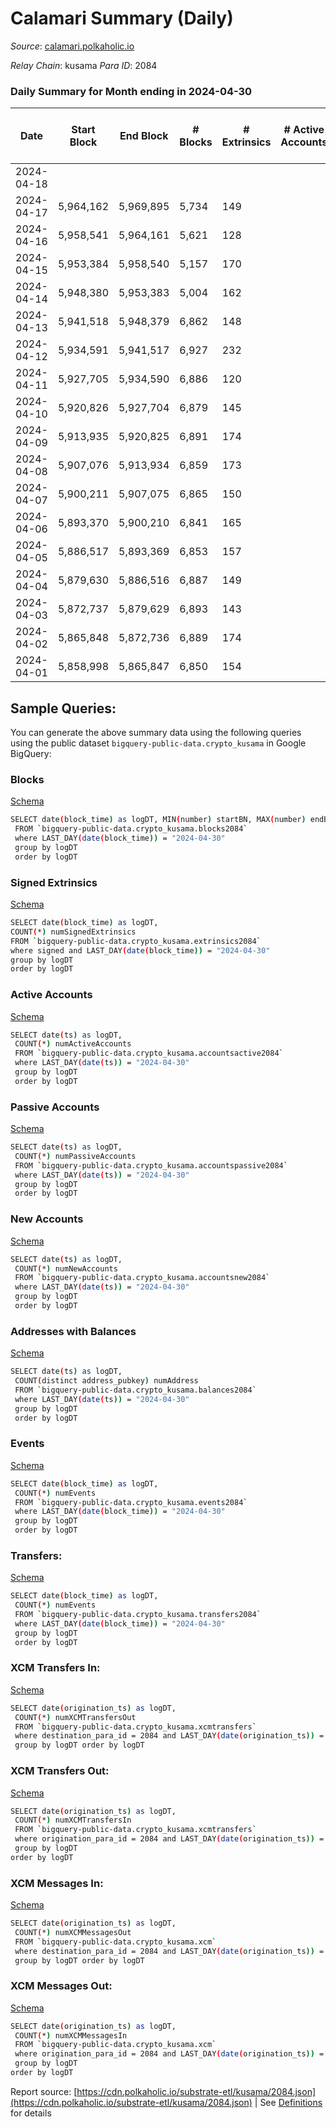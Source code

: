 # Calamari Summary (Daily)

_Source_: [calamari.polkaholic.io](https://calamari.polkaholic.io)

*Relay Chain*: kusama
*Para ID*: 2084



### Daily Summary for Month ending in 2024-04-30


| Date    | Start Block | End Block | # Blocks | # Extrinsics | # Active Accounts | # Passive Accounts | # New Accounts | # Addresses | # Events  | # Transfers ($USD) | # XCM Transfers In ($USD) | # XCM Transfers Out ($USD) | # XCM In | # XCM Out | Issues |
|---------|-------------|-----------|----------|--------------|-------------------|--------------------|----------------|-------------|-----------|--------------------|---------------------------|----------------------------|----------|-----------|--------|
| 2024-04-18 |  |  |  |  |  |  |  |  |  |   |   |   |  |  |  |
| 2024-04-17 | 5,964,162 | 5,969,895 | 5,734 | 149 |  |  |  |  | 37,998 | 40 ($3,887.77) |   |   |  |  |  |
| 2024-04-16 | 5,958,541 | 5,964,161 | 5,621 | 128 |  |  |  |  | 38,865 | 34 ($5,276.85) |   |   |  |  |  |
| 2024-04-15 | 5,953,384 | 5,958,540 | 5,157 | 170 |  |  |  |  | 29,525 | 45 ($17,920.53) |   |   |  |  |  |
| 2024-04-14 | 5,948,380 | 5,953,383 | 5,004 | 162 |  |  |  |  | 35,574 | 45 ($10,020.75) |   |   |  |  |  |
| 2024-04-13 | 5,941,518 | 5,948,379 | 6,862 | 148 |  |  |  |  | 49,916 | 68 ($9,289.16) |   |   |  |  |  |
| 2024-04-12 | 5,934,591 | 5,941,517 | 6,927 | 232 |  |  |  |  | 50,913 | 129 ($26,160.27) |   |   |  |  |  |
| 2024-04-11 | 5,927,705 | 5,934,590 | 6,886 | 120 |  |  |  |  | 49,708 | 37 ($7,035.88) |   |   |  |  |  |
| 2024-04-10 | 5,920,826 | 5,927,704 | 6,879 | 145 |  |  |  |  | 50,090 | 45 ($36,771.21) |   |   |  |  |  |
| 2024-04-09 | 5,913,935 | 5,920,825 | 6,891 | 174 |  |  |  |  | 45,505 | 51 ($23,281.65) |   |   |  |  |  |
| 2024-04-08 | 5,907,076 | 5,913,934 | 6,859 | 173 |  |  |  |  | 50,818 | 40 ($27,626.98) |   |   |  |  |  |
| 2024-04-07 | 5,900,211 | 5,907,075 | 6,865 | 150 |  |  |  |  | 50,617 | 29 ($7,264.94) |   |   |  |  |  |
| 2024-04-06 | 5,893,370 | 5,900,210 | 6,841 | 165 |  |  |  |  | 50,574 | 30 ($7,920.88) |   |   |  |  |  |
| 2024-04-05 | 5,886,517 | 5,893,369 | 6,853 | 157 |  |  |  |  | 50,481 | 62 ($17,290.49) |   |   |  |  |  |
| 2024-04-04 | 5,879,630 | 5,886,516 | 6,887 | 149 |  |  |  |  | 45,141 | 26 ($3,942.00) |   |   |  |  |  |
| 2024-04-03 | 5,872,737 | 5,879,629 | 6,893 | 143 |  |  |  |  | 50,533 | 42 ($38,662.25) |   |   |  |  |  |
| 2024-04-02 | 5,865,848 | 5,872,736 | 6,889 | 174 |  |  |  |  | 50,830 | 51 ($16,012.07) |   |   |  |  |  |
| 2024-04-01 | 5,858,998 | 5,865,847 | 6,850 | 154 |  |  |  |  | 50,436 | 41 ($19,512.54) |   |   |  |  |  |

## Sample Queries:
You can generate the above summary data using the following queries using the public dataset `bigquery-public-data.crypto_kusama` in Google BigQuery:


### Blocks 

[Schema](https://github.com/colorfulnotion/substrate-etl/blob/main/schema/blocks.json)

```bash
SELECT date(block_time) as logDT, MIN(number) startBN, MAX(number) endBN, COUNT(*) numBlocks 
 FROM `bigquery-public-data.crypto_kusama.blocks2084`  
 where LAST_DAY(date(block_time)) = "2024-04-30" 
 group by logDT 
 order by logDT
```

### Signed Extrinsics 

[Schema](https://github.com/colorfulnotion/substrate-etl/blob/main/schema/extrinsics.json)

```bash
SELECT date(block_time) as logDT, 
COUNT(*) numSignedExtrinsics 
FROM `bigquery-public-data.crypto_kusama.extrinsics2084`  
where signed and LAST_DAY(date(block_time)) = "2024-04-30" 
group by logDT 
order by logDT
```

### Active Accounts 

[Schema](https://github.com/colorfulnotion/substrate-etl/blob/main/schema/accountsactive.json)

```bash
SELECT date(ts) as logDT, 
 COUNT(*) numActiveAccounts 
 FROM `bigquery-public-data.crypto_kusama.accountsactive2084` 
 where LAST_DAY(date(ts)) = "2024-04-30" 
 group by logDT 
 order by logDT
```

### Passive Accounts 

[Schema](https://github.com/colorfulnotion/substrate-etl/blob/main/schema/accountspassive.json)

```bash
SELECT date(ts) as logDT, 
 COUNT(*) numPassiveAccounts 
 FROM `bigquery-public-data.crypto_kusama.accountspassive2084` 
 where LAST_DAY(date(ts)) = "2024-04-30" 
 group by logDT 
 order by logDT
```

### New Accounts 

[Schema](https://github.com/colorfulnotion/substrate-etl/blob/main/schema/accountsnew.json)

```bash
SELECT date(ts) as logDT, 
 COUNT(*) numNewAccounts 
 FROM `bigquery-public-data.crypto_kusama.accountsnew2084` 
 where LAST_DAY(date(ts)) = "2024-04-30" 
 group by logDT
 order by logDT
```

### Addresses with Balances 

[Schema](https://github.com/colorfulnotion/substrate-etl/blob/main/schema/balances.json)

```bash
SELECT date(ts) as logDT,
 COUNT(distinct address_pubkey) numAddress 
 FROM `bigquery-public-data.crypto_kusama.balances2084` 
 where LAST_DAY(date(ts)) = "2024-04-30" 
 group by logDT 
 order by logDT
```

### Events 

[Schema](https://github.com/colorfulnotion/substrate-etl/blob/main/schema/events.json)

```bash
SELECT date(block_time) as logDT, 
 COUNT(*) numEvents 
 FROM `bigquery-public-data.crypto_kusama.events2084` 
 where LAST_DAY(date(block_time)) = "2024-04-30" 
 group by logDT 
 order by logDT
```

### Transfers:

[Schema](https://github.com/colorfulnotion/substrate-etl/blob/main/schema/transfers.json)

```bash
SELECT date(block_time) as logDT, 
 COUNT(*) numEvents 
 FROM `bigquery-public-data.crypto_kusama.transfers2084` 
 where LAST_DAY(date(block_time)) = "2024-04-30" 
 group by logDT 
 order by logDT
```

### XCM Transfers In: 

[Schema](https://github.com/colorfulnotion/substrate-etl/blob/main/schema/xcmtransfers.json)

```bash
SELECT date(origination_ts) as logDT, 
 COUNT(*) numXCMTransfersOut 
 FROM `bigquery-public-data.crypto_kusama.xcmtransfers` 
 where destination_para_id = 2084 and LAST_DAY(date(origination_ts)) = "2024-04-30" 
 group by logDT order by logDT
```

### XCM Transfers Out: 

[Schema](https://github.com/colorfulnotion/substrate-etl/blob/main/schema/xcmtransfers.json)

```bash
SELECT date(origination_ts) as logDT, 
 COUNT(*) numXCMTransfersIn 
 FROM `bigquery-public-data.crypto_kusama.xcmtransfers` 
 where origination_para_id = 2084 and LAST_DAY(date(origination_ts)) = "2024-04-30" 
 group by logDT 
order by logDT
```

### XCM Messages In: 

[Schema](https://github.com/colorfulnotion/substrate-etl/blob/main/schema/xcm.json)

```bash
SELECT date(origination_ts) as logDT, 
 COUNT(*) numXCMMessagesOut 
 FROM `bigquery-public-data.crypto_kusama.xcm` 
 where destination_para_id = 2084 and LAST_DAY(date(origination_ts)) = "2024-04-30" 
 group by logDT order by logDT
```

### XCM Messages Out: 

[Schema](https://github.com/colorfulnotion/substrate-etl/blob/main/schema/xcm.json)

```bash
SELECT date(origination_ts) as logDT, 
 COUNT(*) numXCMMessagesIn 
 FROM `bigquery-public-data.crypto_kusama.xcm` 
 where origination_para_id = 2084 and LAST_DAY(date(origination_ts)) = "2024-04-30" 
 group by logDT 
order by logDT
```


Report source: [https://cdn.polkaholic.io/substrate-etl/kusama/2084.json](https://cdn.polkaholic.io/substrate-etl/kusama/2084.json) | See [Definitions](/DEFINITIONS.md) for details
